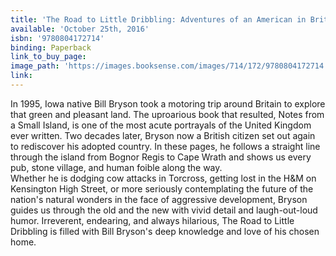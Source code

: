 ```yaml
---
title: 'The Road to Little Dribbling: Adventures of an American in Britain'
available: 'October 25th, 2016'
isbn: '9780804172714'
binding: Paperback
link_to_buy_page:
image_path: 'https://images.booksense.com/images/714/172/9780804172714.jpg'
link:
---
```



In 1995, Iowa native Bill Bryson took a motoring trip around Britain to explore that green and pleasant land. The uproarious book that resulted, Notes from a Small Island, is one of the most acute portrayals of the United Kingdom ever written. Two decades later, Bryson now a British citizen set out again to rediscover his adopted country. In these pages, he follows a straight line through the island from Bognor Regis to Cape Wrath and shows us every pub, stone village, and human foible along the way.&nbsp;
<br>Whether he is dodging cow attacks in Torcross, getting lost in the H&M on Kensington High Street, or more seriously contemplating the future of the nation's natural wonders in the face of aggressive development, Bryson guides us through the old and the new with vivid detail and laugh-out-loud humor. Irreverent, endearing, and always hilarious, The Road to Little Dribbling is filled with Bill Bryson's deep knowledge and love of his chosen home.